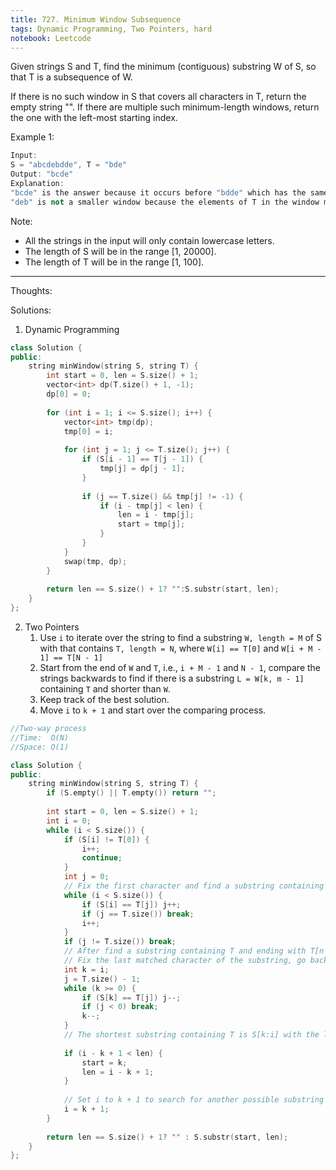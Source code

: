 ```yaml
---
title: 727. Minimum Window Subsequence
tags: Dynamic Programming, Two Pointers, hard
notebook: Leetcode
---
```


Given strings S and T, find the minimum (contiguous) substring W of S, so that T is a subsequence of W.

If there is no such window in S that covers all characters in T, return the empty string "". If there are multiple such minimum-length windows, return the one with the left-most starting index.

Example 1:

```c++
Input: 
S = "abcdebdde", T = "bde"
Output: "bcde"
Explanation: 
"bcde" is the answer because it occurs before "bdde" which has the same length.
"deb" is not a smaller window because the elements of T in the window must occur in order.
```

Note:

- All the strings in the input will only contain lowercase letters.
- The length of S will be in the range [1, 20000].
- The length of T will be in the range [1, 100].
----------
Thoughts:

Solutions:
1. Dynamic Programming
```c++
class Solution {
public:
    string minWindow(string S, string T) {
        int start = 0, len = S.size() + 1;
        vector<int> dp(T.size() + 1, -1);
        dp[0] = 0;
        
        for (int i = 1; i <= S.size(); i++) {
            vector<int> tmp(dp);
            tmp[0] = i;
            
            for (int j = 1; j <= T.size(); j++) {
                if (S[i - 1] == T[j - 1]) {
                    tmp[j] = dp[j - 1];
                }
                
                if (j == T.size() && tmp[j] != -1) {
                    if (i - tmp[j] < len) {
                        len = i - tmp[j];
                        start = tmp[j];
                    }
                }
            }
            swap(tmp, dp);
        }
        
        return len == S.size() + 1? "":S.substr(start, len);
    }
};
```
2. Two Pointers
   1. Use `i` to iterate over the string to find a substring `W, length = M` of S with that contains `T, length = N`, where `W[i] == T[0]` and `W[i + M - 1] == T[N - 1]`
   2. Start from the end of `W` and `T`, i.e., `i + M - 1` and `N - 1`, compare the strings backwards to find if there is a substring `L = W[k, m - 1]` containing `T` and shorter than `W`.
   3. Keep track of the best solution.
   4. Move `i` to `k + 1` and start over the comparing process.
```c++
//Two-way process
//Time:  O(N)
//Space: O(1)

class Solution {
public:
    string minWindow(string S, string T) {
        if (S.empty() || T.empty()) return "";
        
        int start = 0, len = S.size() + 1;
        int i = 0;
        while (i < S.size()) {
            if (S[i] != T[0]) {
                i++;
                continue;
            }
            int j = 0;
            // Fix the first character and find a substring containing T
            while (i < S.size()) {
                if (S[i] == T[j]) j++;
                if (j == T.size()) break;
                i++;
            }
            if (j != T.size()) break;
            // After find a substring containing T and ending with T[n - 1]
            // Fix the last matched character of the substring, go backward to find the shortest substring containing T
            int k = i;
            j = T.size() - 1;
            while (k >= 0) {
                if (S[k] == T[j]) j--;
                if (j < 0) break;
                k--;
            }
            // The shortest substring containing T is S[k:i] with the length (i - k + 1)
            
            if (i - k + 1 < len) {
                start = k;
                len = i - k + 1;
            }
            
            // Set i to k + 1 to search for another possible substring
            i = k + 1;
        }
        
        return len == S.size() + 1? "" : S.substr(start, len);
    }
};
```